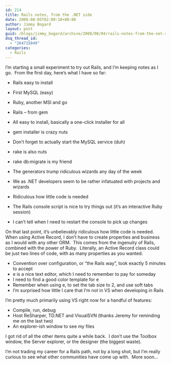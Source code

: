 ```yaml
---
id: 214
title: Rails notes, from the .NET side
date: 2008-08-05T02:09:10+00:00
author: Jimmy Bogard
layout: post
guid: /blogs/jimmy_bogard/archive/2008/08/04/rails-notes-from-the-net-side.aspx
dsq_thread_id:
  - "264715849"
categories:
  - Rails
---
```

I&#8217;m starting a small experiment to try out Rails, and I&#8217;m keeping notes as I go.&nbsp; From the first day, here&#8217;s what I have so far:

  * Rails easy to install
  * First MySQL (easy)
  * Ruby, another MSI and go
  * Rails &#8211; from gem
  * All easy to install, basically a one-click installer for all

  * gem installer is crazy nuts
  * Don&#8217;t forget to actually start the MySQL service (duh)
  * rake is also nuts
  * rake db:migrate is my friend

  * The generators trump ridiculous wizards any day of the week
  * We as .NET developers seem to be rather infatuated with projects and wizards

  * Ridiculous how little code is needed
  * The Rails console script is nice to try things out (it&#8217;s an interactive Ruby session)
  * I can&#8217;t tell when I need to restart the console to pick up changes

On that last point, it&#8217;s unbelievably ridiculous how little code is needed.&nbsp; When using Active Record, I don&#8217;t have to create properties and business as I would with any other ORM.&nbsp; This comes from the ingenuity of Rails, combined with the power of Ruby.&nbsp; Literally, an Active Record class could be just two lines of code, with as many properties as you wanted.

  * Convention over configuration, or &#8220;the Rails way&#8221;, took exactly 5 minutes to accept
  * e is a nice text editor, which I need to remember to pay for someday
  * I need to find a good color template for e
  * Remember when using e, to set the tab size to 2, and use soft tabs
  * I&#8217;m surprised how little I care that I&#8217;m not in VS when developing in Rails

I&#8217;m pretty much primarily using VS right now for a handful of features:

  * Compile, run, debug
  * Host ReSharper, TD.NET and VisualSVN (thanks Jeremy for reminding me on the last two)
  * An explorer-ish window to see my files

I got rid of all the other items quite a while back.&nbsp; I don&#8217;t use the Toolbox window, the Server explorer, or the designer (the biggest waste).

I&#8217;m not trading my career for a Rails path, not by a long shot, but I&#8217;m really curious to see what other communities have come up with.&nbsp; More soon&#8230;